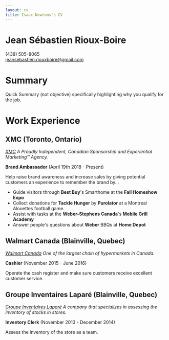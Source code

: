 ```yaml
---
layout: cv
title: Isaac Newtons's CV
---
```

# Jean Sébastien Rioux-Boire
(438) 505-8065   
jeansebastien.riouxboire@gmail.com

# Summary

Quick Summary (not objective) specifically highlighting why you qualify for the job.

# Work Experience

## XMC (Toronto, Ontario)
*[XMC] A Proudly Independent, Canadian Sponsorship and Experiential Marketing™ Agency.*

**Brand Ambassador** (April 19th 2018 - Present)

Help raise brand awareness and increase sales by giving potential customers an experience to remember the brand by. . 

- Guide visitors through **Best Buy**'s Smarthome at the **Fall Homeshow Expo**
- Collect donations for **Tackle Hunger** by **Purolator** at a Montreal Alouettes football game.
- Assist with tasks at the **Weber-Stephens Canada**'s **Mobile Grill Academy**
- Answer people's questions about **Weber** BBQs at **Home Depot**

## Walmart Canada (Blainville, Quebec)
*[Walmart Canada] One of the largest chain of hypermarkets in Canada.*

**Cashier** (November 2015 - June 2016)

Operate the cash register and make sure customers receive excellent customer service.

## Groupe Inventaires Laparé (Blainville, Quebec)
*[Groupe Inventaires Laparé] A company that specializes in assessing the inventory of stocks in stores.*

**Inventory Clerk** (November 2013 - December 2014)

Assess the inventory of the store as a team.


[XMC]: https://xmc.ca/
[Walmart Canada]: https://www.walmart.ca
[Groupe Inventaires Laparé]: https://www.groupeinventaireslapare.com/


<!-- ### Footer

Last updated: May 2013 -->


